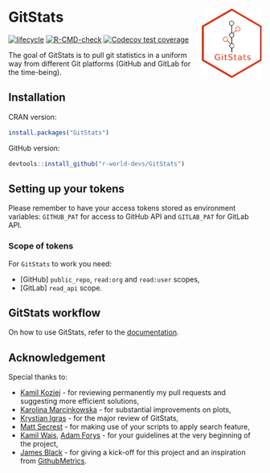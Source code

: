 
<!-- README.md is generated from README.Rmd. Please edit that file -->

# GitStats <img src="man/figures/GitStats_logo.png" align="right" height="138" style="float:right; height:138px;"/>

<!-- badges: start -->

[![lifecycle](https://img.shields.io/badge/lifecycle-experimental-orange.svg)](https://lifecycle.r-lib.org/articles/stages.html#experimental)
[![R-CMD-check](https://github.com/r-world-devs/GitStats/workflows/R-CMD-check/badge.svg)](https://github.com/r-world-devs/GitStats/actions)
[![Codecov test
coverage](https://codecov.io/gh/r-world-devs/GitStats/branch/devel/graph/badge.svg)](https://app.codecov.io/gh/r-world-devs/GitStats?branch=devel)
<!-- badges: end -->

The goal of GitStats is to pull git statistics in a uniform way from
different Git platforms (GitHub and GitLab for the time-being).

## Installation

CRAN version:

``` r
install.packages("GitStats")
```

GitHub version:

``` r
devtools::install_github("r-world-devs/GitStats")
```

## Setting up your tokens

Please remember to have your access tokens stored as environment
variables: `GITHUB_PAT` for access to GitHub API and `GITLAB_PAT` for
GitLab API.

### Scope of tokens

For `GitStats` to work you need:

- \[GitHub\] `public_repo`, `read:org` and `read:user` scopes,
- \[GitLab\] `read_api` scope.

## GitStats workflow

On how to use GitStats, refer to the
[documentation](https://r-world-devs.github.io/GitStats/index.html).

## Acknowledgement

Special thanks to:

- [Kamil Koziej](https://github.com/Cotau) - for reviewing permanently
  my pull requests and suggesting more efficient solutions,
- [Karolina Marcinkowska](https://github.com/marcinkowskak) - for
  substantial improvements on plots,
- [Krystian Igras](https://github.com/krystian8207) - for the major
  review of GitStats,
- [Matt Secrest](https://github.com/mattsecrest) - for making use of
  your scripts to apply search feature,
- [Kamil Wais](https://github.com/kalimu), [Adam
  Forys](https://github.com/galachad) - for your guidelines at the very
  beginning of the project,
- [James Black](https://github.com/epijim) - for giving a kick-off for
  this project and an inspiration from
  [GithubMetrics](https://github.com/openpharma/GithubMetrics).
